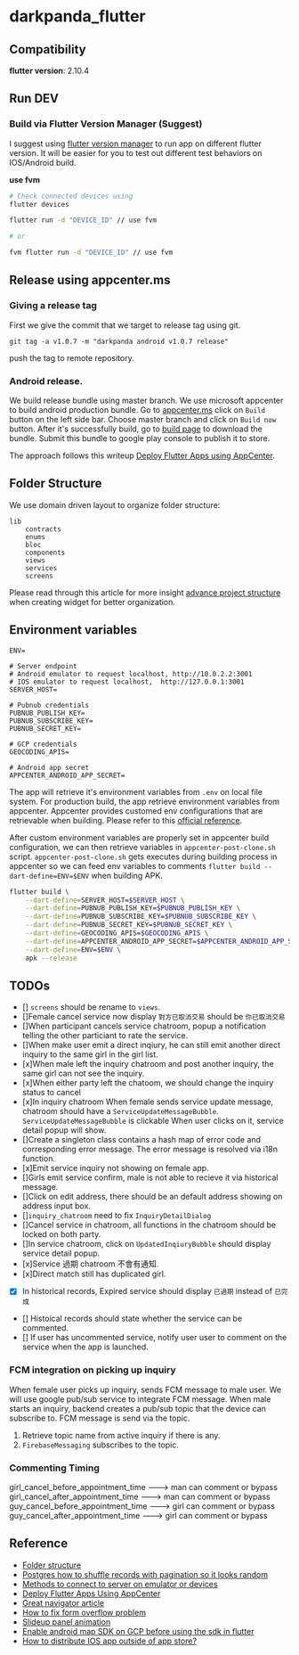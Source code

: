 # darkpanda_flutter
## Compatibility 

**flutter version**: 2.10.4  

## Run DEV
### Build via Flutter Version Manager (Suggest) 

I suggest using [flutter version manager](https://fvm.app/) to run app on different flutter version. It will be easier for you to test out different test behaviors on IOS/Android build.

**use fvm**

```sh
# Check connected devices using
flutter devices

flutter run -d "DEVICE_ID" // use fvm

# or

fvm flutter run -d "DEVICE_ID" // use fvm
```
## Release using appcenter.ms

### Giving a release tag

First we give the commit that we target to release tag using git.  

```
git tag -a v1.0.7 -m "darkpanda android v1.0.7 release"
```

push the tag to remote repository.
### Android release.


We build release bundle using master branch. We use microsoft appcenter to build android production bundle.
Go to [appcenter.ms](https://appcenter.ms/orgs/darkpanda/apps/Darkpanda/build/branches) click on `Build` button on the left side bar. Choose master branch and click on `Build now` button. 
After it's successfully build, go to [build page](https://appcenter.ms/orgs/darkpanda/apps/Darkpanda/build/branches/master/builds/141) to download the bundle. Submit this bundle to google play console to publish it
to store.

The approach follows this writeup [Deploy Flutter Apps using AppCenter](https://medium.com/@maite.daluz11/deploy-flutter-apps-using-appcenter-ec28e8d940bf).
## Folder Structure

We use domain driven layout to organize folder structure:

```
lib
    contracts
    enums
    bloc
    components
    views
    services
    screens
```

Please read through this article for more insight [advance project structure](https://medium.com/@alexmngn/how-to-better-organize-your-react-applications-2fd3ea1920f1) when creating widget for better organization.
## Environment variables

```
ENV=

# Server endpoint 
# Android emulator to request localhost, http://10.0.2.2:3001
# IOS emulator to request localhost,  http://127.0.0.1:3001
SERVER_HOST=

# Pubnub credentials
PUBNUB_PUBLISH_KEY=
PUBNUB_SUBSCRIBE_KEY=
PUBNUB_SECRET_KEY=

# GCP credentials
GEOCODING_APIS=

# Android app secret
APPCENTER_ANDROID_APP_SECRET=
```

The app will retrieve it's environment variables from `.env` on local file system. For production build, the app retrieve environment variables from appcenter. Appcenter provides customed env configurations that are retrievable when building. Please refer to this [official reference](https://docs.microsoft.com/en-us/appcenter/build/custom/variables/).

After custom environment variables are properly set in appcenter build configuration, we can then retrieve variables in `appcenter-post-clone.sh` script.
`appcenter-post-clone.sh` gets executes during building process in appcenter so we can feed env variables to comments  `flutter build --dart-define=ENV=$ENV` when building APK.

```sh
flutter build \
    --dart-define=SERVER_HOST=$SERVER_HOST \
    --dart-define=PUBNUB_PUBLISH_KEY=$PUBNUB_PUBLISH_KEY \
    --dart-define=PUBNUB_SUBSCRIBE_KEY=$PUBNUB_SUBSCRIBE_KEY \
    --dart-define=PUBNUB_SECRET_KEY=$PUBNUB_SECRET_KEY \
    --dart-define=GEOCODING_APIS=$GEOCODING_APIS \
    --dart-define=APPCENTER_ANDROID_APP_SECRET=$APPCENTER_ANDROID_APP_SECRET \
    --dart-define=ENV=$ENV \
    apk --release
```

## TODOs 

- [] `screens` should be rename to `views`.
- []Female cancel service now display `對方已取消交易` should be `你已取消交易` 
- []When participant cancels service chatroom, popup a notification telling the other particiant to rate the service.
- []When make user emit a direct inqiury, he can still emit another direct inquiry to the same girl in the girl list.
- [x]When male left the inquiry chatroom and post another inquiry, the same girl can not see the inquiry.
- [x]When either party left the chatoom, we should change  the inquiry status to cancel 
- [x]In inquiry chatroom When female sends service update message, chatroom should have a `ServiceUpdateMessageBubble`.  `ServiceUpdateMessageBubble` is clickable 
    When user clicks on it, service detail popup will show. 
- []Create a singleton class contains a hash map of error code and corresponding error message. The error message is resolved via i18n function. 
- [x]Emit service inquiry not showing on female app.
- []Girls emit service confirm, male is not able to recieve it via historical message.
- []Click on edit address, there should be an default address showing on address input box.
- []`inquiry_chatroom` need to fix `InquiryDetailDialog` 
- []Cancel service in chatroom, all functions in the chatroom should be locked on both party.
- []In service chatroom, click on `UpdatedInqiuryBubble` should display service detail popup.
- [x]Service 過期 chatroom 不會有通知.
- [x]Direct match still has duplicated girl.
- [x] In historical records, Expired service should display `已過期` instead of `已完成`
- [] Histoical records should state whether the service can be commented.
- [] If user has uncommented service, notify user user to comment on the service when the app is launched.

### FCM integration on picking up inquiry 

When female user picks up inquiry, sends FCM message to male user. We will use google pub/sub service to integrate FCM message.
When male starts an inquiry, backend creates a pub/sub topic that the device can subscribe to. FCM message is send via the topic.

1. Retrieve topic name from active inquiry if there is any.
2. `FirebaseMessaging` subscribes to the topic. 

### Commenting Timing

girl_cancel_before_appointment_time ---> man can comment or bypass 
girl_cancel_after_appointment_time ---> man can comment or bypass
guy_cancel_before_appointment_time ---> girl can comment or bypass
guy_cancel_after_appointment_time --->  girl can comment or bypass
## Reference
- [Folder structure](https://codewithandrea.com/articles/flutter-project-structure/)
- [Postgres how to shuffle records with pagination so it looks random](https://nathanmlong.com/2017/11/a-shuffled-order-that-works-with-pagination/)
- [Methods to connect to server on emulator or devices](https://medium.com/@podcoder/connecting-flutter-application-to-localhost-a1022df63130)
- [Deploy Flutter Apps Using AppCenter](https://medium.com/@maite.daluz11/deploy-flutter-apps-using-appcenter-ec28e8d940bf)
- [Great navigator article ](https://medium.com/flutter-community/flutter-push-pop-push-1bb718b13c31)
- [How to fix form overflow problem](https://www.google.com/search?q=flutter+from+keyboard+overflow&rlz=1C5CHFA_enTW891TW891&oq=flutter+keyboard+form+o&aqs=chrome.1.69i57j0i10i22i30j69i60.11468j0j7&sourceid=chrome&ie=UTF-8#kpvalbx=_6Gd0YMewBrXLmAXXtJe4DA12)
- [Slideup panel animation](https://nhancv.medium.com/simple-slide-up-widget-animation-56b14e0189c5)
- [Enable android map SDK on GCP before using the sdk in flutter](https://console.developers.google.com/google/maps-apis/overview?project=studious-optics-233010)
- [How to distribute IOS app outside of app store?](https://medium.com/globant/ios-in-house-app-distribution-on-own-server-ca23e793670a)